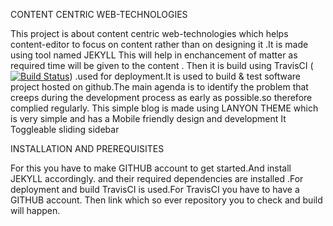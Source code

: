 CONTENT CENTRIC WEB-TECHNOLOGIES

 This  project is about content centric web-technologies which helps content-editor to focus on content rather than on designing it .It is made using tool named JEKYLL This will help in enchancement of matter as required time will be given to the content . Then it is build using TravisCI ([![Build Status](https://travis-ci.org/chillipeppersalt/deploy.svg?branch=master)](https://travis-ci.org/chillipeppersalt/deploy)) .used for deployment.It is used to build & test software project hosted on github.The main agenda is to identify the problem that creeps during the development process as early as possible.so therefore complied regularly.
This simple blog is made using LANYON THEME which is very simple  and has a Mobile friendly design and development
 It Toggleable sliding sidebar 

INSTALLATION AND PREREQUISITES

For this you have to make GITHUB account to get started.And install JEKYLL accordingly. and their required dependencies are installed .For deployment and build TravisCI is used.For TravisCI you have to have a GITHUB account. Then link which so ever repository you to check and build will happen.

